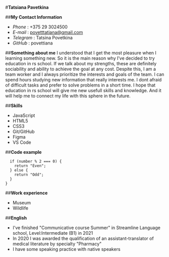 #**Tatsiana Pavetkina**  

##**My Contact Information**
+ *Phone* : +375 29 3024500
+ *E-mail* : povetttatiana@gmail.com
+ *Telegram* : Tatsina Povetkina
+ *GitHub* : povettiana  

##**Something about me**
I understood that I get the most pleasure when I learning something new. So it is the main reason why I’ve decided to try education in rs school.
If we talk about my strengths, these are definitely sociability and ability to achieve the goal at any cost. Despite this, I am a team worker and I always prioritize the interests and goals of the team. I can spend hours studying new information that really interests me. I dont afraid of difficult tasks and prefer to solve problems in a short time. I hope that education in rs school will give me new usefull skills and knowledge. And it will help me to connect my life with this sphere in the future.  

##**Skills**
+ JavaScript
+ HTML5
+ CSS3
+ Git/GitHub
+ Figma
+ VS Code  

##**Code example**
``` function even_or_odd(number) {
  if (number % 2 === 0) {
    return "Even";
  } else {
    return "Odd";
  }
}
```  

##**Work experience**
+ Museum 
+ Wildlife  

##**English**
+ I've finished "Communicative course Summer" in Streamline Language school, Level:Intermediate (B1) in 2021
+ In 2020 I was awarded the qualification of an assistant-translator of medical literature by specialty "Pharmacy"
+ I have some speaking practice with native speakers
